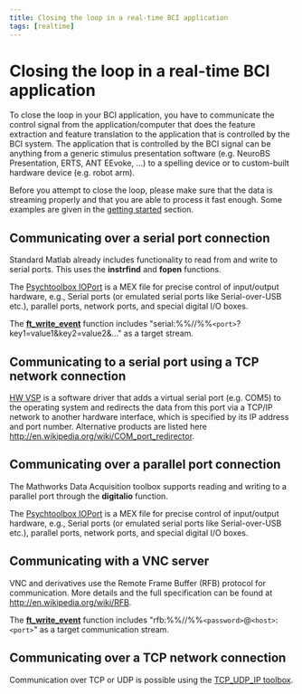 ```yaml
---
title: Closing the loop in a real-time BCI application
tags: [realtime]
---
```


# Closing the loop in a real-time BCI application

To close the loop in your BCI application, you have to communicate the control signal from the application/computer that does the feature extraction and feature translation to the application that is controlled by the BCI system. The application that is controlled by the BCI signal can be anything from a generic stimulus presentation software (e.g. NeuroBS Presentation, ERTS, ANT EEvoke, ...) to a spelling device or to custom-built hardware device (e.g. robot arm).

Before you attempt to close the loop, please make sure that the data is streaming properly and that you are able to process it fast enough. Some examples are given in the  [getting started](/getting_started/realtime) section. 

## Communicating over a serial port connection

Standard Matlab already includes functionality to read from and write to serial ports. This uses the **instrfind** and **fopen** functions. 

The [Psychtoolbox IOPort](http://docs.psychtoolbox.org/IOPort) is a MEX file for precise control of input/output hardware, e.g., Serial ports (or emulated serial ports like Serial-over-USB etc.),
parallel ports, network ports, and special digital I/O boxes.

The **[ft_write_event](/reference/ft_write_event)** function includes "serial:%%//%%`<port>`?key1=value1&key2=value2&..." as a target stream.
## Communicating to a serial port using a TCP network connection

[HW VSP](http://www.hw-group.com/products/hw_vsp/index_en.html) is a software driver that adds a virtual serial port (e.g. COM5) to the operating system and redirects the data from this port via a TCP/IP network to another hardware interface, which is specified by its IP address and port number. Alternative products are listed here <http://en.wikipedia.org/wiki/COM_port_redirector>.

## Communicating over a parallel port connection

The Mathworks Data Acquisition toolbox supports reading and writing to a parallel port through the **digitalio** function. 

The [Psychtoolbox IOPort](http://docs.psychtoolbox.org/IOPort) is a MEX file for precise control of input/output hardware, e.g., Serial ports (or emulated serial ports like Serial-over-USB etc.),
parallel ports, network ports, and special digital I/O boxes.
## Communicating with a VNC server

VNC and derivatives use the Remote Frame Buffer (RFB) protocol for communication. More details and the full specification can be found at http://en.wikipedia.org/wiki/RFB. 

The **[ft_write_event](/reference/ft_write_event)** function includes "rfb:%%//%%`<password>`@`<host>`:`<port>`" as a target communication stream. 

## Communicating over a TCP network connection

Communication over TCP or UDP is possible using the [TCP_UDP_IP toolbox](http://www.mathworks.com/matlabcentral/fileexchange/345). 
